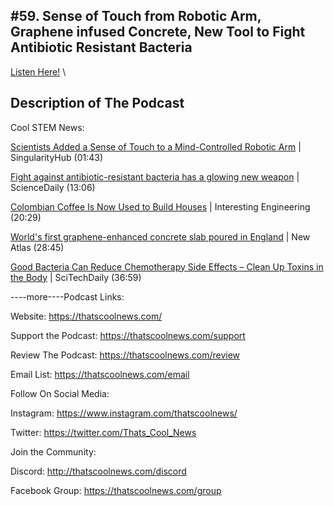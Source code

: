 #59. Sense of Touch from Robotic Arm, Graphene infused Concrete, New Tool to Fight Antibiotic Resistant Bacteria
---
[Listen Here!](https://thatscoolnews.podbean.com/e/59-sense-of-touch-from-robotic-arm-graphene-infused-concrete-new-tool-to-fight-antibiotic-resistant-bacteria/) \
## Description of The Podcast
Cool STEM News:
<p><a href='https://singularityhub.com/2021/05/24/scientists-added-a-sense-of-touch-to-a-mind-controlled-robotic-arm/'>Scientists Added a Sense of Touch to a Mind-Controlled Robotic Arm</a> | SingularityHub (01:43)</p>

<p><a href='https://www.sciencedaily.com/releases/2021/05/210527145240.htm'>Fight against antibiotic-resistant bacteria has a glowing new weapon</a> | ScienceDaily (13:06)</p>

<p><a href='https://interestingengineering.com/colombian-coffee-is-now-used-to-build-houses'>Colombian Coffee Is Now Used to Build Houses</a> | Interesting Engineering (20:29)</p>

<p><a href='https://newatlas.com/materials/worlds-first-graphene-enhanced-concrete-slab/'>World's first graphene-enhanced concrete slab poured in England</a> | New Atlas (28:45)</p>

<p><a href='https://scitechdaily.com/good-bacteria-can-reduce-chemotherapy-side-effects-clean-up-toxins-in-the-body/'>Good Bacteria Can Reduce Chemotherapy Side Effects – Clean Up Toxins in the Body</a> | SciTechDaily (36:59)</p>

----more----Podcast Links:
<p style="text-align:left;">Website: <a href='https://thatscoolnews.com/'>https://thatscoolnews.com/</a></p>

<p style="text-align:left;">Support the Podcast: <a href='https://thatscoolnews.com/support'>https://thatscoolnews.com/support</a></p>

<p style="text-align:left;">Review The Podcast: <a href='https://thatscoolnews.com/review/'>https://thatscoolnews.com/review</a></p>

<p style="text-align:left;">Email List: <a href='https://thatscoolnews.com/email/'>https://thatscoolnews.com/email</a></p>

Follow On Social Media:
<p style="text-align:left;">Instagram: <a href='https://www.instagram.com/thatscoolnews/'>https://www.instagram.com/thatscoolnews/ </a></p>

<p style="text-align:left;">Twitter: <a href='https://twitter.com/Thats_Cool_News'>https://twitter.com/Thats_Cool_News</a> </p>

Join the Community:
<p style="text-align:left;">Discord: <a href='http://thatscoolnews.com/discord'>http://thatscoolnews.com/discord</a></p>

<p style="text-align:left;">Facebook Group: <a href='https://thatscoolnews.com/group'>https://thatscoolnews.com/group </a></p>
